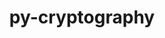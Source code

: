 ---
title: "py-cryptography"
layout: cache
categories: [package, develop]
meta: {"versions": ["41.0.7", "42.0.8", "43.0.3"], "compilers": ["gcc@=11.4.0", "gcc@=7.5.0", "gcc@=9.4.0", "oneapi@=2024.2.1"], "oss": ["ubuntu18.04", "ubuntu20.04", "ubuntu22.04"], "platforms": ["linux"], "targets": ["neoverse_v1", "neoverse_v2", "ppc64le", "x86_64_v3"], "stacks": ["e4s", "e4s-neoverse-v2", "e4s-neoverse_v1", "e4s-oneapi", "e4s-power", "radiuss", "root"], "num_specs": 89, "num_specs_by_stack": {"radiuss": 8, "root": 89, "e4s-power": 17, "e4s-neoverse_v1": 17, "e4s-neoverse-v2": 16, "e4s": 17, "e4s-oneapi": 14}}
spec_details: [{"hash": "ewh2xx2gbarhzr6lurnvodx5tumcnb7u", "compiler": "gcc@=7.5.0", "versions": ["42.0.8"], "os": "ubuntu18.04", "platform": "linux", "target": "x86_64_v3", "variants": ["build_system=python_pip"], "stacks": ["radiuss", "root"], "size": "-", "tarball": "https://binaries.spack.io/develop/build_cache/linux-ubuntu18.04-x86_64_v3/gcc-7.5.0/py-cryptography-42.0.8/linux-ubuntu18.04-x86_64_v3-gcc-7.5.0-py-cryptography-42.0.8-ewh2xx2gbarhzr6lurnvodx5tumcnb7u.spack"}, {"hash": "nyl2sstd22wfw66j3gwlrxpr4jmvycsp", "compiler": "gcc@=7.5.0", "versions": ["42.0.8"], "os": "ubuntu18.04", "platform": "linux", "target": "x86_64_v3", "variants": ["build_system=python_pip"], "stacks": ["radiuss", "root"], "size": "-", "tarball": "https://binaries.spack.io/develop/build_cache/linux-ubuntu18.04-x86_64_v3/gcc-7.5.0/py-cryptography-42.0.8/linux-ubuntu18.04-x86_64_v3-gcc-7.5.0-py-cryptography-42.0.8-nyl2sstd22wfw66j3gwlrxpr4jmvycsp.spack"}, {"hash": "sdet5euit6wrbeuv252sv3hcxi7wwmy2", "compiler": "gcc@=7.5.0", "versions": ["42.0.8"], "os": "ubuntu18.04", "platform": "linux", "target": "x86_64_v3", "variants": ["build_system=python_pip"], "stacks": ["radiuss", "root"], "size": "-", "tarball": "https://binaries.spack.io/develop/build_cache/linux-ubuntu18.04-x86_64_v3/gcc-7.5.0/py-cryptography-42.0.8/linux-ubuntu18.04-x86_64_v3-gcc-7.5.0-py-cryptography-42.0.8-sdet5euit6wrbeuv252sv3hcxi7wwmy2.spack"}, {"hash": "7birjeattcnm4sd3kwrd7tf7d6smny52", "compiler": "gcc@=7.5.0", "versions": ["43.0.3"], "os": "ubuntu18.04", "platform": "linux", "target": "x86_64_v3", "variants": ["build_system=python_pip"], "stacks": ["radiuss", "root"], "size": "-", "tarball": "https://binaries.spack.io/develop/build_cache/linux-ubuntu18.04-x86_64_v3/gcc-7.5.0/py-cryptography-43.0.3/linux-ubuntu18.04-x86_64_v3-gcc-7.5.0-py-cryptography-43.0.3-7birjeattcnm4sd3kwrd7tf7d6smny52.spack"}, {"hash": "cfhmbbztjpqjmdhupcghm4lup2isdreo", "compiler": "gcc@=7.5.0", "versions": ["43.0.3"], "os": "ubuntu18.04", "platform": "linux", "target": "x86_64_v3", "variants": ["build_system=python_pip"], "stacks": ["radiuss", "root"], "size": "-", "tarball": "https://binaries.spack.io/develop/build_cache/linux-ubuntu18.04-x86_64_v3/gcc-7.5.0/py-cryptography-43.0.3/linux-ubuntu18.04-x86_64_v3-gcc-7.5.0-py-cryptography-43.0.3-cfhmbbztjpqjmdhupcghm4lup2isdreo.spack"}, {"hash": "h7abq4vm7sk6mbzei7k3q3cf6ghkvufw", "compiler": "gcc@=7.5.0", "versions": ["43.0.3"], "os": "ubuntu18.04", "platform": "linux", "target": "x86_64_v3", "variants": ["build_system=python_pip"], "stacks": ["radiuss", "root"], "size": "-", "tarball": "https://binaries.spack.io/develop/build_cache/linux-ubuntu18.04-x86_64_v3/gcc-7.5.0/py-cryptography-43.0.3/linux-ubuntu18.04-x86_64_v3-gcc-7.5.0-py-cryptography-43.0.3-h7abq4vm7sk6mbzei7k3q3cf6ghkvufw.spack"}, {"hash": "iq2j2avq2ikipueqntvy47ev4gfaubbf", "compiler": "gcc@=7.5.0", "versions": ["43.0.3"], "os": "ubuntu18.04", "platform": "linux", "target": "x86_64_v3", "variants": ["build_system=python_pip"], "stacks": ["radiuss", "root"], "size": "-", "tarball": "https://binaries.spack.io/develop/build_cache/linux-ubuntu18.04-x86_64_v3/gcc-7.5.0/py-cryptography-43.0.3/linux-ubuntu18.04-x86_64_v3-gcc-7.5.0-py-cryptography-43.0.3-iq2j2avq2ikipueqntvy47ev4gfaubbf.spack"}, {"hash": "m3m5l7ghpkklzeblx5rd72iwgu4exy2e", "compiler": "gcc@=7.5.0", "versions": ["43.0.3"], "os": "ubuntu18.04", "platform": "linux", "target": "x86_64_v3", "variants": ["build_system=python_pip"], "stacks": ["radiuss", "root"], "size": "-", "tarball": "https://binaries.spack.io/develop/build_cache/linux-ubuntu18.04-x86_64_v3/gcc-7.5.0/py-cryptography-43.0.3/linux-ubuntu18.04-x86_64_v3-gcc-7.5.0-py-cryptography-43.0.3-m3m5l7ghpkklzeblx5rd72iwgu4exy2e.spack"}, {"hash": "gxn65n4uihdrdy35jpmewcbx4lrrq7fm", "compiler": "gcc@=9.4.0", "versions": ["42.0.8"], "os": "ubuntu20.04", "platform": "linux", "target": "ppc64le", "variants": ["build_system=python_pip"], "stacks": ["e4s-power", "root"], "size": "-", "tarball": "https://binaries.spack.io/develop/build_cache/linux-ubuntu20.04-ppc64le/gcc-9.4.0/py-cryptography-42.0.8/linux-ubuntu20.04-ppc64le-gcc-9.4.0-py-cryptography-42.0.8-gxn65n4uihdrdy35jpmewcbx4lrrq7fm.spack"}, {"hash": "c5s3mozg2oq7lbrmth77inuhsnqsaeuy", "compiler": "gcc@=9.4.0", "versions": ["43.0.3"], "os": "ubuntu20.04", "platform": "linux", "target": "ppc64le", "variants": ["build_system=python_pip"], "stacks": ["e4s-power", "root"], "size": "-", "tarball": "https://binaries.spack.io/develop/build_cache/linux-ubuntu20.04-ppc64le/gcc-9.4.0/py-cryptography-43.0.3/linux-ubuntu20.04-ppc64le-gcc-9.4.0-py-cryptography-43.0.3-c5s3mozg2oq7lbrmth77inuhsnqsaeuy.spack"}, {"hash": "kccosu2gj5d7iizpkhn26rmhkomnkwke", "compiler": "gcc@=9.4.0", "versions": ["42.0.8"], "os": "ubuntu20.04", "platform": "linux", "target": "ppc64le", "variants": ["build_system=python_pip"], "stacks": ["e4s-power", "root"], "size": "-", "tarball": "https://binaries.spack.io/develop/build_cache/linux-ubuntu20.04-ppc64le/gcc-9.4.0/py-cryptography-42.0.8/linux-ubuntu20.04-ppc64le-gcc-9.4.0-py-cryptography-42.0.8-kccosu2gj5d7iizpkhn26rmhkomnkwke.spack"}, {"hash": "s6fplzfst4qfairrkfyr5f2skx3rwjzz", "compiler": "gcc@=9.4.0", "versions": ["42.0.8"], "os": "ubuntu20.04", "platform": "linux", "target": "ppc64le", "variants": ["build_system=python_pip"], "stacks": ["e4s-power", "root"], "size": "-", "tarball": "https://binaries.spack.io/develop/build_cache/linux-ubuntu20.04-ppc64le/gcc-9.4.0/py-cryptography-42.0.8/linux-ubuntu20.04-ppc64le-gcc-9.4.0-py-cryptography-42.0.8-s6fplzfst4qfairrkfyr5f2skx3rwjzz.spack"}, {"hash": "dmclo5jbkkt4lu656t6k7zumn5rvo4uu", "compiler": "gcc@=9.4.0", "versions": ["43.0.3"], "os": "ubuntu20.04", "platform": "linux", "target": "ppc64le", "variants": ["build_system=python_pip"], "stacks": ["e4s-power", "root"], "size": "-", "tarball": "https://binaries.spack.io/develop/build_cache/linux-ubuntu20.04-ppc64le/gcc-9.4.0/py-cryptography-43.0.3/linux-ubuntu20.04-ppc64le-gcc-9.4.0-py-cryptography-43.0.3-dmclo5jbkkt4lu656t6k7zumn5rvo4uu.spack"}, {"hash": "oebwnfih4swm6inkh7vfw725ndhs2ymd", "compiler": "gcc@=9.4.0", "versions": ["43.0.3"], "os": "ubuntu20.04", "platform": "linux", "target": "ppc64le", "variants": ["build_system=python_pip"], "stacks": ["e4s-power", "root"], "size": "-", "tarball": "https://binaries.spack.io/develop/build_cache/linux-ubuntu20.04-ppc64le/gcc-9.4.0/py-cryptography-43.0.3/linux-ubuntu20.04-ppc64le-gcc-9.4.0-py-cryptography-43.0.3-oebwnfih4swm6inkh7vfw725ndhs2ymd.spack"}, {"hash": "wda62h3exvvnpkjyrdglnnrabwbr2nyx", "compiler": "gcc@=9.4.0", "versions": ["43.0.3"], "os": "ubuntu20.04", "platform": "linux", "target": "ppc64le", "variants": ["build_system=python_pip"], "stacks": ["e4s-power", "root"], "size": "-", "tarball": "https://binaries.spack.io/develop/build_cache/linux-ubuntu20.04-ppc64le/gcc-9.4.0/py-cryptography-43.0.3/linux-ubuntu20.04-ppc64le-gcc-9.4.0-py-cryptography-43.0.3-wda62h3exvvnpkjyrdglnnrabwbr2nyx.spack"}, {"hash": "olycu5fbqrbjylvbm24mzhahfpdpe6ex", "compiler": "gcc@=9.4.0", "versions": ["42.0.8"], "os": "ubuntu20.04", "platform": "linux", "target": "ppc64le", "variants": ["build_system=python_pip"], "stacks": ["e4s-power", "root"], "size": "-", "tarball": "https://binaries.spack.io/develop/build_cache/linux-ubuntu20.04-ppc64le/gcc-9.4.0/py-cryptography-42.0.8/linux-ubuntu20.04-ppc64le-gcc-9.4.0-py-cryptography-42.0.8-olycu5fbqrbjylvbm24mzhahfpdpe6ex.spack"}, {"hash": "msbhz424zcs53qjresfdcaco4d3ec4yy", "compiler": "gcc@=9.4.0", "versions": ["43.0.3"], "os": "ubuntu20.04", "platform": "linux", "target": "ppc64le", "variants": ["build_system=python_pip"], "stacks": ["e4s-power", "root"], "size": "-", "tarball": "https://binaries.spack.io/develop/build_cache/linux-ubuntu20.04-ppc64le/gcc-9.4.0/py-cryptography-43.0.3/linux-ubuntu20.04-ppc64le-gcc-9.4.0-py-cryptography-43.0.3-msbhz424zcs53qjresfdcaco4d3ec4yy.spack"}, {"hash": "hdux7hidcn7juv5vkzhschorjmyd4dny", "compiler": "gcc@=9.4.0", "versions": ["41.0.7"], "os": "ubuntu20.04", "platform": "linux", "target": "ppc64le", "variants": ["build_system=python_pip"], "stacks": ["e4s-power", "root"], "size": "-", "tarball": "https://binaries.spack.io/develop/build_cache/linux-ubuntu20.04-ppc64le/gcc-9.4.0/py-cryptography-41.0.7/linux-ubuntu20.04-ppc64le-gcc-9.4.0-py-cryptography-41.0.7-hdux7hidcn7juv5vkzhschorjmyd4dny.spack"}, {"hash": "begpmzmtuercprjep55d6mk5uquk2yjf", "compiler": "gcc@=9.4.0", "versions": ["41.0.7"], "os": "ubuntu20.04", "platform": "linux", "target": "ppc64le", "variants": ["build_system=python_pip"], "stacks": ["e4s-power", "root"], "size": "-", "tarball": "https://binaries.spack.io/develop/build_cache/linux-ubuntu20.04-ppc64le/gcc-9.4.0/py-cryptography-41.0.7/linux-ubuntu20.04-ppc64le-gcc-9.4.0-py-cryptography-41.0.7-begpmzmtuercprjep55d6mk5uquk2yjf.spack"}, {"hash": "qufomkrprletup4bqhlv25fzyrz6jaet", "compiler": "gcc@=9.4.0", "versions": ["41.0.7"], "os": "ubuntu20.04", "platform": "linux", "target": "ppc64le", "variants": ["build_system=python_pip"], "stacks": ["e4s-power", "root"], "size": "-", "tarball": "https://binaries.spack.io/develop/build_cache/linux-ubuntu20.04-ppc64le/gcc-9.4.0/py-cryptography-41.0.7/linux-ubuntu20.04-ppc64le-gcc-9.4.0-py-cryptography-41.0.7-qufomkrprletup4bqhlv25fzyrz6jaet.spack"}, {"hash": "ewbfb2adt64wtv4ap6jwy7mhajtzye32", "compiler": "gcc@=9.4.0", "versions": ["41.0.7"], "os": "ubuntu20.04", "platform": "linux", "target": "ppc64le", "variants": ["build_system=python_pip"], "stacks": ["e4s-power", "root"], "size": "-", "tarball": "https://binaries.spack.io/develop/build_cache/linux-ubuntu20.04-ppc64le/gcc-9.4.0/py-cryptography-41.0.7/linux-ubuntu20.04-ppc64le-gcc-9.4.0-py-cryptography-41.0.7-ewbfb2adt64wtv4ap6jwy7mhajtzye32.spack"}, {"hash": "3mapydx34zxwvdmpo4ix3ourgv6m66up", "compiler": "gcc@=9.4.0", "versions": ["41.0.7"], "os": "ubuntu20.04", "platform": "linux", "target": "ppc64le", "variants": ["build_system=python_pip"], "stacks": ["e4s-power", "root"], "size": "-", "tarball": "https://binaries.spack.io/develop/build_cache/linux-ubuntu20.04-ppc64le/gcc-9.4.0/py-cryptography-41.0.7/linux-ubuntu20.04-ppc64le-gcc-9.4.0-py-cryptography-41.0.7-3mapydx34zxwvdmpo4ix3ourgv6m66up.spack"}, {"hash": "o7ycdndg2uvdu3twvgs3ousbi6ztpaxr", "compiler": "gcc@=9.4.0", "versions": ["41.0.7"], "os": "ubuntu20.04", "platform": "linux", "target": "ppc64le", "variants": ["build_system=python_pip"], "stacks": ["e4s-power", "root"], "size": "-", "tarball": "https://binaries.spack.io/develop/build_cache/linux-ubuntu20.04-ppc64le/gcc-9.4.0/py-cryptography-41.0.7/linux-ubuntu20.04-ppc64le-gcc-9.4.0-py-cryptography-41.0.7-o7ycdndg2uvdu3twvgs3ousbi6ztpaxr.spack"}, {"hash": "owfk6ep5pw6f4yuzsyxmn7ds762dwlfn", "compiler": "gcc@=9.4.0", "versions": ["41.0.7"], "os": "ubuntu20.04", "platform": "linux", "target": "ppc64le", "variants": ["build_system=python_pip"], "stacks": ["e4s-power", "root"], "size": "-", "tarball": "https://binaries.spack.io/develop/build_cache/linux-ubuntu20.04-ppc64le/gcc-9.4.0/py-cryptography-41.0.7/linux-ubuntu20.04-ppc64le-gcc-9.4.0-py-cryptography-41.0.7-owfk6ep5pw6f4yuzsyxmn7ds762dwlfn.spack"}, {"hash": "bnx3x5cdpnwnibn3eydir5qb57jrqldi", "compiler": "gcc@=9.4.0", "versions": ["41.0.7"], "os": "ubuntu20.04", "platform": "linux", "target": "ppc64le", "variants": ["build_system=python_pip"], "stacks": ["e4s-power", "root"], "size": "-", "tarball": "https://binaries.spack.io/develop/build_cache/linux-ubuntu20.04-ppc64le/gcc-9.4.0/py-cryptography-41.0.7/linux-ubuntu20.04-ppc64le-gcc-9.4.0-py-cryptography-41.0.7-bnx3x5cdpnwnibn3eydir5qb57jrqldi.spack"}, {"hash": "vnio6cclasttb55g7uzfwsunms6nvvfh", "compiler": "gcc@=11.4.0", "versions": ["42.0.8"], "os": "ubuntu22.04", "platform": "linux", "target": "neoverse_v1", "variants": ["build_system=python_pip"], "stacks": ["root", "e4s-neoverse_v1"], "size": "-", "tarball": "https://binaries.spack.io/develop/build_cache/linux-ubuntu22.04-neoverse_v1/gcc-11.4.0/py-cryptography-42.0.8/linux-ubuntu22.04-neoverse_v1-gcc-11.4.0-py-cryptography-42.0.8-vnio6cclasttb55g7uzfwsunms6nvvfh.spack"}, {"hash": "mr2gareawywcd3afrptlbg5jowuvw2wa", "compiler": "gcc@=11.4.0", "versions": ["42.0.8"], "os": "ubuntu22.04", "platform": "linux", "target": "neoverse_v1", "variants": ["build_system=python_pip"], "stacks": ["root", "e4s-neoverse_v1"], "size": "-", "tarball": "https://binaries.spack.io/develop/build_cache/linux-ubuntu22.04-neoverse_v1/gcc-11.4.0/py-cryptography-42.0.8/linux-ubuntu22.04-neoverse_v1-gcc-11.4.0-py-cryptography-42.0.8-mr2gareawywcd3afrptlbg5jowuvw2wa.spack"}, {"hash": "ll7l7bjzquofnwtvrvppmw5z3hmw7qkn", "compiler": "gcc@=11.4.0", "versions": ["42.0.8"], "os": "ubuntu22.04", "platform": "linux", "target": "neoverse_v1", "variants": ["build_system=python_pip"], "stacks": ["root", "e4s-neoverse_v1"], "size": "-", "tarball": "https://binaries.spack.io/develop/build_cache/linux-ubuntu22.04-neoverse_v1/gcc-11.4.0/py-cryptography-42.0.8/linux-ubuntu22.04-neoverse_v1-gcc-11.4.0-py-cryptography-42.0.8-ll7l7bjzquofnwtvrvppmw5z3hmw7qkn.spack"}, {"hash": "norzdkkc5n6zs6hw7k57n5girkuxp3cd", "compiler": "gcc@=11.4.0", "versions": ["43.0.3"], "os": "ubuntu22.04", "platform": "linux", "target": "neoverse_v1", "variants": ["build_system=python_pip"], "stacks": ["root", "e4s-neoverse_v1"], "size": "-", "tarball": "https://binaries.spack.io/develop/build_cache/linux-ubuntu22.04-neoverse_v1/gcc-11.4.0/py-cryptography-43.0.3/linux-ubuntu22.04-neoverse_v1-gcc-11.4.0-py-cryptography-43.0.3-norzdkkc5n6zs6hw7k57n5girkuxp3cd.spack"}, {"hash": "pohbskxr6ciw575t3iuhvz3ojzuj6ywz", "compiler": "gcc@=11.4.0", "versions": ["43.0.3"], "os": "ubuntu22.04", "platform": "linux", "target": "neoverse_v1", "variants": ["build_system=python_pip"], "stacks": ["root", "e4s-neoverse_v1"], "size": "-", "tarball": "https://binaries.spack.io/develop/build_cache/linux-ubuntu22.04-neoverse_v1/gcc-11.4.0/py-cryptography-43.0.3/linux-ubuntu22.04-neoverse_v1-gcc-11.4.0-py-cryptography-43.0.3-pohbskxr6ciw575t3iuhvz3ojzuj6ywz.spack"}, {"hash": "ktzgpnij75632r7ex6lyehqdxxjsvr6z", "compiler": "gcc@=11.4.0", "versions": ["43.0.3"], "os": "ubuntu22.04", "platform": "linux", "target": "neoverse_v1", "variants": ["build_system=python_pip"], "stacks": ["root", "e4s-neoverse_v1"], "size": "-", "tarball": "https://binaries.spack.io/develop/build_cache/linux-ubuntu22.04-neoverse_v1/gcc-11.4.0/py-cryptography-43.0.3/linux-ubuntu22.04-neoverse_v1-gcc-11.4.0-py-cryptography-43.0.3-ktzgpnij75632r7ex6lyehqdxxjsvr6z.spack"}, {"hash": "dghejouaw7xg7pea6k5kluzjxzpwdotc", "compiler": "gcc@=11.4.0", "versions": ["43.0.3"], "os": "ubuntu22.04", "platform": "linux", "target": "neoverse_v1", "variants": ["build_system=python_pip"], "stacks": ["root", "e4s-neoverse_v1"], "size": "-", "tarball": "https://binaries.spack.io/develop/build_cache/linux-ubuntu22.04-neoverse_v1/gcc-11.4.0/py-cryptography-43.0.3/linux-ubuntu22.04-neoverse_v1-gcc-11.4.0-py-cryptography-43.0.3-dghejouaw7xg7pea6k5kluzjxzpwdotc.spack"}, {"hash": "7f54srypp4vlve7untujs7jqmtnaoehj", "compiler": "gcc@=11.4.0", "versions": ["43.0.3"], "os": "ubuntu22.04", "platform": "linux", "target": "neoverse_v1", "variants": ["build_system=python_pip"], "stacks": ["root", "e4s-neoverse_v1"], "size": "-", "tarball": "https://binaries.spack.io/develop/build_cache/linux-ubuntu22.04-neoverse_v1/gcc-11.4.0/py-cryptography-43.0.3/linux-ubuntu22.04-neoverse_v1-gcc-11.4.0-py-cryptography-43.0.3-7f54srypp4vlve7untujs7jqmtnaoehj.spack"}, {"hash": "qew3xhttaavszwb7q7g37k3ts7jzf4ax", "compiler": "gcc@=11.4.0", "versions": ["42.0.8"], "os": "ubuntu22.04", "platform": "linux", "target": "neoverse_v1", "variants": ["build_system=python_pip"], "stacks": ["root", "e4s-neoverse_v1"], "size": "-", "tarball": "https://binaries.spack.io/develop/build_cache/linux-ubuntu22.04-neoverse_v1/gcc-11.4.0/py-cryptography-42.0.8/linux-ubuntu22.04-neoverse_v1-gcc-11.4.0-py-cryptography-42.0.8-qew3xhttaavszwb7q7g37k3ts7jzf4ax.spack"}, {"hash": "wped2trfbirq6ubdbthlrfqrgkpr62dr", "compiler": "gcc@=11.4.0", "versions": ["41.0.7"], "os": "ubuntu22.04", "platform": "linux", "target": "neoverse_v1", "variants": ["build_system=python_pip"], "stacks": ["root", "e4s-neoverse_v1"], "size": "-", "tarball": "https://binaries.spack.io/develop/build_cache/linux-ubuntu22.04-neoverse_v1/gcc-11.4.0/py-cryptography-41.0.7/linux-ubuntu22.04-neoverse_v1-gcc-11.4.0-py-cryptography-41.0.7-wped2trfbirq6ubdbthlrfqrgkpr62dr.spack"}, {"hash": "3ls7odxkjgeebk7kfhukau4hvzenuuht", "compiler": "gcc@=11.4.0", "versions": ["41.0.7"], "os": "ubuntu22.04", "platform": "linux", "target": "neoverse_v1", "variants": ["build_system=python_pip"], "stacks": ["root", "e4s-neoverse_v1"], "size": "-", "tarball": "https://binaries.spack.io/develop/build_cache/linux-ubuntu22.04-neoverse_v1/gcc-11.4.0/py-cryptography-41.0.7/linux-ubuntu22.04-neoverse_v1-gcc-11.4.0-py-cryptography-41.0.7-3ls7odxkjgeebk7kfhukau4hvzenuuht.spack"}, {"hash": "tv5ntculhayxa24p4fwvghsfzla3a3pj", "compiler": "gcc@=11.4.0", "versions": ["41.0.7"], "os": "ubuntu22.04", "platform": "linux", "target": "neoverse_v1", "variants": ["build_system=python_pip"], "stacks": ["root", "e4s-neoverse_v1"], "size": "-", "tarball": "https://binaries.spack.io/develop/build_cache/linux-ubuntu22.04-neoverse_v1/gcc-11.4.0/py-cryptography-41.0.7/linux-ubuntu22.04-neoverse_v1-gcc-11.4.0-py-cryptography-41.0.7-tv5ntculhayxa24p4fwvghsfzla3a3pj.spack"}, {"hash": "r6j42daqb6frclou7j7fmxjjxcvqh77x", "compiler": "gcc@=11.4.0", "versions": ["41.0.7"], "os": "ubuntu22.04", "platform": "linux", "target": "neoverse_v1", "variants": ["build_system=python_pip"], "stacks": ["root", "e4s-neoverse_v1"], "size": "-", "tarball": "https://binaries.spack.io/develop/build_cache/linux-ubuntu22.04-neoverse_v1/gcc-11.4.0/py-cryptography-41.0.7/linux-ubuntu22.04-neoverse_v1-gcc-11.4.0-py-cryptography-41.0.7-r6j42daqb6frclou7j7fmxjjxcvqh77x.spack"}, {"hash": "b7l64nt7icp2aysalbbxbqp3strkccn7", "compiler": "gcc@=11.4.0", "versions": ["41.0.7"], "os": "ubuntu22.04", "platform": "linux", "target": "neoverse_v1", "variants": ["build_system=python_pip"], "stacks": ["root", "e4s-neoverse_v1"], "size": "-", "tarball": "https://binaries.spack.io/develop/build_cache/linux-ubuntu22.04-neoverse_v1/gcc-11.4.0/py-cryptography-41.0.7/linux-ubuntu22.04-neoverse_v1-gcc-11.4.0-py-cryptography-41.0.7-b7l64nt7icp2aysalbbxbqp3strkccn7.spack"}, {"hash": "lf7sbl6rmumlroxnllqrehtmt3dshjj6", "compiler": "gcc@=11.4.0", "versions": ["41.0.7"], "os": "ubuntu22.04", "platform": "linux", "target": "neoverse_v1", "variants": ["build_system=python_pip"], "stacks": ["root", "e4s-neoverse_v1"], "size": "-", "tarball": "https://binaries.spack.io/develop/build_cache/linux-ubuntu22.04-neoverse_v1/gcc-11.4.0/py-cryptography-41.0.7/linux-ubuntu22.04-neoverse_v1-gcc-11.4.0-py-cryptography-41.0.7-lf7sbl6rmumlroxnllqrehtmt3dshjj6.spack"}, {"hash": "4v2gghihxlrypr4xo6dniy4cmuprxqq4", "compiler": "gcc@=11.4.0", "versions": ["41.0.7"], "os": "ubuntu22.04", "platform": "linux", "target": "neoverse_v1", "variants": ["build_system=python_pip"], "stacks": ["root", "e4s-neoverse_v1"], "size": "-", "tarball": "https://binaries.spack.io/develop/build_cache/linux-ubuntu22.04-neoverse_v1/gcc-11.4.0/py-cryptography-41.0.7/linux-ubuntu22.04-neoverse_v1-gcc-11.4.0-py-cryptography-41.0.7-4v2gghihxlrypr4xo6dniy4cmuprxqq4.spack"}, {"hash": "dfglebadtz6vhrnlg4ilbmljem7nxy3m", "compiler": "gcc@=11.4.0", "versions": ["41.0.7"], "os": "ubuntu22.04", "platform": "linux", "target": "neoverse_v1", "variants": ["build_system=python_pip"], "stacks": ["root", "e4s-neoverse_v1"], "size": "-", "tarball": "https://binaries.spack.io/develop/build_cache/linux-ubuntu22.04-neoverse_v1/gcc-11.4.0/py-cryptography-41.0.7/linux-ubuntu22.04-neoverse_v1-gcc-11.4.0-py-cryptography-41.0.7-dfglebadtz6vhrnlg4ilbmljem7nxy3m.spack"}, {"hash": "dmpvfxpqticr4cqwbdgd4avjsprq4wzt", "compiler": "gcc@=11.4.0", "versions": ["42.0.8"], "os": "ubuntu22.04", "platform": "linux", "target": "neoverse_v2", "variants": ["build_system=python_pip"], "stacks": ["e4s-neoverse-v2", "root"], "size": "-", "tarball": "https://binaries.spack.io/develop/build_cache/linux-ubuntu22.04-neoverse_v2/gcc-11.4.0/py-cryptography-42.0.8/linux-ubuntu22.04-neoverse_v2-gcc-11.4.0-py-cryptography-42.0.8-dmpvfxpqticr4cqwbdgd4avjsprq4wzt.spack"}, {"hash": "by3fwc56va45ijsukfs55scxfh4hzjp4", "compiler": "gcc@=11.4.0", "versions": ["42.0.8"], "os": "ubuntu22.04", "platform": "linux", "target": "neoverse_v2", "variants": ["build_system=python_pip"], "stacks": ["e4s-neoverse-v2", "root"], "size": "-", "tarball": "https://binaries.spack.io/develop/build_cache/linux-ubuntu22.04-neoverse_v2/gcc-11.4.0/py-cryptography-42.0.8/linux-ubuntu22.04-neoverse_v2-gcc-11.4.0-py-cryptography-42.0.8-by3fwc56va45ijsukfs55scxfh4hzjp4.spack"}, {"hash": "bvjvojbf76vulxu36fmke3fqcg6ubmqj", "compiler": "gcc@=11.4.0", "versions": ["43.0.3"], "os": "ubuntu22.04", "platform": "linux", "target": "neoverse_v2", "variants": ["build_system=python_pip"], "stacks": ["e4s-neoverse-v2", "root"], "size": "-", "tarball": "https://binaries.spack.io/develop/build_cache/linux-ubuntu22.04-neoverse_v2/gcc-11.4.0/py-cryptography-43.0.3/linux-ubuntu22.04-neoverse_v2-gcc-11.4.0-py-cryptography-43.0.3-bvjvojbf76vulxu36fmke3fqcg6ubmqj.spack"}, {"hash": "ueushtrb4oaytnkdumdlxdav7doczkrd", "compiler": "gcc@=11.4.0", "versions": ["42.0.8"], "os": "ubuntu22.04", "platform": "linux", "target": "neoverse_v2", "variants": ["build_system=python_pip"], "stacks": ["e4s-neoverse-v2", "root"], "size": "-", "tarball": "https://binaries.spack.io/develop/build_cache/linux-ubuntu22.04-neoverse_v2/gcc-11.4.0/py-cryptography-42.0.8/linux-ubuntu22.04-neoverse_v2-gcc-11.4.0-py-cryptography-42.0.8-ueushtrb4oaytnkdumdlxdav7doczkrd.spack"}, {"hash": "p3vy7qe3cwb6et7ifiemwghxrv6ktzqi", "compiler": "gcc@=11.4.0", "versions": ["43.0.3"], "os": "ubuntu22.04", "platform": "linux", "target": "neoverse_v2", "variants": ["build_system=python_pip"], "stacks": ["e4s-neoverse-v2", "root"], "size": "-", "tarball": "https://binaries.spack.io/develop/build_cache/linux-ubuntu22.04-neoverse_v2/gcc-11.4.0/py-cryptography-43.0.3/linux-ubuntu22.04-neoverse_v2-gcc-11.4.0-py-cryptography-43.0.3-p3vy7qe3cwb6et7ifiemwghxrv6ktzqi.spack"}, {"hash": "g25u6t3v7icnmml2yfyo7sw7nvchuxms", "compiler": "gcc@=11.4.0", "versions": ["43.0.3"], "os": "ubuntu22.04", "platform": "linux", "target": "neoverse_v2", "variants": ["build_system=python_pip"], "stacks": ["e4s-neoverse-v2", "root"], "size": "-", "tarball": "https://binaries.spack.io/develop/build_cache/linux-ubuntu22.04-neoverse_v2/gcc-11.4.0/py-cryptography-43.0.3/linux-ubuntu22.04-neoverse_v2-gcc-11.4.0-py-cryptography-43.0.3-g25u6t3v7icnmml2yfyo7sw7nvchuxms.spack"}, {"hash": "zb5xaagbdabyht5hoha6ulhca2wdoivr", "compiler": "gcc@=11.4.0", "versions": ["43.0.3"], "os": "ubuntu22.04", "platform": "linux", "target": "neoverse_v2", "variants": ["build_system=python_pip"], "stacks": ["e4s-neoverse-v2", "root"], "size": "-", "tarball": "https://binaries.spack.io/develop/build_cache/linux-ubuntu22.04-neoverse_v2/gcc-11.4.0/py-cryptography-43.0.3/linux-ubuntu22.04-neoverse_v2-gcc-11.4.0-py-cryptography-43.0.3-zb5xaagbdabyht5hoha6ulhca2wdoivr.spack"}, {"hash": "hyvf7al3rywcxtsiqjw3trc3isauhxoa", "compiler": "gcc@=11.4.0", "versions": ["42.0.8"], "os": "ubuntu22.04", "platform": "linux", "target": "neoverse_v2", "variants": ["build_system=python_pip"], "stacks": ["e4s-neoverse-v2", "root"], "size": "-", "tarball": "https://binaries.spack.io/develop/build_cache/linux-ubuntu22.04-neoverse_v2/gcc-11.4.0/py-cryptography-42.0.8/linux-ubuntu22.04-neoverse_v2-gcc-11.4.0-py-cryptography-42.0.8-hyvf7al3rywcxtsiqjw3trc3isauhxoa.spack"}, {"hash": "o324vykx7in5yxn6prqdtkjhsjcuyybj", "compiler": "gcc@=11.4.0", "versions": ["43.0.3"], "os": "ubuntu22.04", "platform": "linux", "target": "neoverse_v2", "variants": ["build_system=python_pip"], "stacks": ["e4s-neoverse-v2", "root"], "size": "-", "tarball": "https://binaries.spack.io/develop/build_cache/linux-ubuntu22.04-neoverse_v2/gcc-11.4.0/py-cryptography-43.0.3/linux-ubuntu22.04-neoverse_v2-gcc-11.4.0-py-cryptography-43.0.3-o324vykx7in5yxn6prqdtkjhsjcuyybj.spack"}, {"hash": "zs6nyfunrdlffjpv7mq7ognd6vxmaexb", "compiler": "gcc@=11.4.0", "versions": ["41.0.7"], "os": "ubuntu22.04", "platform": "linux", "target": "neoverse_v2", "variants": ["build_system=python_pip"], "stacks": ["e4s-neoverse-v2", "root"], "size": "-", "tarball": "https://binaries.spack.io/develop/build_cache/linux-ubuntu22.04-neoverse_v2/gcc-11.4.0/py-cryptography-41.0.7/linux-ubuntu22.04-neoverse_v2-gcc-11.4.0-py-cryptography-41.0.7-zs6nyfunrdlffjpv7mq7ognd6vxmaexb.spack"}, {"hash": "t6cfu4fnovlq24gbe353lvxbifi3z7d6", "compiler": "gcc@=11.4.0", "versions": ["41.0.7"], "os": "ubuntu22.04", "platform": "linux", "target": "neoverse_v2", "variants": ["build_system=python_pip"], "stacks": ["e4s-neoverse-v2", "root"], "size": "-", "tarball": "https://binaries.spack.io/develop/build_cache/linux-ubuntu22.04-neoverse_v2/gcc-11.4.0/py-cryptography-41.0.7/linux-ubuntu22.04-neoverse_v2-gcc-11.4.0-py-cryptography-41.0.7-t6cfu4fnovlq24gbe353lvxbifi3z7d6.spack"}, {"hash": "khin5qrxfqynfmjfmenjvgqcr4hrrkrt", "compiler": "gcc@=11.4.0", "versions": ["41.0.7"], "os": "ubuntu22.04", "platform": "linux", "target": "neoverse_v2", "variants": ["build_system=python_pip"], "stacks": ["e4s-neoverse-v2", "root"], "size": "-", "tarball": "https://binaries.spack.io/develop/build_cache/linux-ubuntu22.04-neoverse_v2/gcc-11.4.0/py-cryptography-41.0.7/linux-ubuntu22.04-neoverse_v2-gcc-11.4.0-py-cryptography-41.0.7-khin5qrxfqynfmjfmenjvgqcr4hrrkrt.spack"}, {"hash": "efxa2euj2lhgbxz75dlroicn42uog7kv", "compiler": "gcc@=11.4.0", "versions": ["41.0.7"], "os": "ubuntu22.04", "platform": "linux", "target": "neoverse_v2", "variants": ["build_system=python_pip"], "stacks": ["e4s-neoverse-v2", "root"], "size": "-", "tarball": "https://binaries.spack.io/develop/build_cache/linux-ubuntu22.04-neoverse_v2/gcc-11.4.0/py-cryptography-41.0.7/linux-ubuntu22.04-neoverse_v2-gcc-11.4.0-py-cryptography-41.0.7-efxa2euj2lhgbxz75dlroicn42uog7kv.spack"}, {"hash": "rdbbeufdx7obun6dpgqrzhybaohphnwt", "compiler": "gcc@=11.4.0", "versions": ["41.0.7"], "os": "ubuntu22.04", "platform": "linux", "target": "neoverse_v2", "variants": ["build_system=python_pip"], "stacks": ["e4s-neoverse-v2", "root"], "size": "-", "tarball": "https://binaries.spack.io/develop/build_cache/linux-ubuntu22.04-neoverse_v2/gcc-11.4.0/py-cryptography-41.0.7/linux-ubuntu22.04-neoverse_v2-gcc-11.4.0-py-cryptography-41.0.7-rdbbeufdx7obun6dpgqrzhybaohphnwt.spack"}, {"hash": "awcsxzfdib2ow3ad6rrmegusif4fz2g6", "compiler": "gcc@=11.4.0", "versions": ["41.0.7"], "os": "ubuntu22.04", "platform": "linux", "target": "neoverse_v2", "variants": ["build_system=python_pip"], "stacks": ["e4s-neoverse-v2", "root"], "size": "-", "tarball": "https://binaries.spack.io/develop/build_cache/linux-ubuntu22.04-neoverse_v2/gcc-11.4.0/py-cryptography-41.0.7/linux-ubuntu22.04-neoverse_v2-gcc-11.4.0-py-cryptography-41.0.7-awcsxzfdib2ow3ad6rrmegusif4fz2g6.spack"}, {"hash": "sjwmxybhy2bpk7mkzhjjccfsu4vpa5dr", "compiler": "gcc@=11.4.0", "versions": ["41.0.7"], "os": "ubuntu22.04", "platform": "linux", "target": "neoverse_v2", "variants": ["build_system=python_pip"], "stacks": ["e4s-neoverse-v2", "root"], "size": "-", "tarball": "https://binaries.spack.io/develop/build_cache/linux-ubuntu22.04-neoverse_v2/gcc-11.4.0/py-cryptography-41.0.7/linux-ubuntu22.04-neoverse_v2-gcc-11.4.0-py-cryptography-41.0.7-sjwmxybhy2bpk7mkzhjjccfsu4vpa5dr.spack"}, {"hash": "gocapx63bheqyt33yvk6rlzbjin7wy3f", "compiler": "gcc@=11.4.0", "versions": ["42.0.8"], "os": "ubuntu22.04", "platform": "linux", "target": "x86_64_v3", "variants": ["build_system=python_pip"], "stacks": ["root", "e4s"], "size": "-", "tarball": "https://binaries.spack.io/develop/build_cache/linux-ubuntu22.04-x86_64_v3/gcc-11.4.0/py-cryptography-42.0.8/linux-ubuntu22.04-x86_64_v3-gcc-11.4.0-py-cryptography-42.0.8-gocapx63bheqyt33yvk6rlzbjin7wy3f.spack"}, {"hash": "gjbfwzrhvpxbfhppcmaskmo4cjwpwtug", "compiler": "gcc@=11.4.0", "versions": ["43.0.3"], "os": "ubuntu22.04", "platform": "linux", "target": "x86_64_v3", "variants": ["build_system=python_pip"], "stacks": ["root", "e4s"], "size": "-", "tarball": "https://binaries.spack.io/develop/build_cache/linux-ubuntu22.04-x86_64_v3/gcc-11.4.0/py-cryptography-43.0.3/linux-ubuntu22.04-x86_64_v3-gcc-11.4.0-py-cryptography-43.0.3-gjbfwzrhvpxbfhppcmaskmo4cjwpwtug.spack"}, {"hash": "gajxrgaqjozkyfaxtgnyinnxleaabdel", "compiler": "gcc@=11.4.0", "versions": ["42.0.8"], "os": "ubuntu22.04", "platform": "linux", "target": "x86_64_v3", "variants": ["build_system=python_pip"], "stacks": ["root", "e4s"], "size": "-", "tarball": "https://binaries.spack.io/develop/build_cache/linux-ubuntu22.04-x86_64_v3/gcc-11.4.0/py-cryptography-42.0.8/linux-ubuntu22.04-x86_64_v3-gcc-11.4.0-py-cryptography-42.0.8-gajxrgaqjozkyfaxtgnyinnxleaabdel.spack"}, {"hash": "f5d2rgv75cfso6uf5jp556jx73ows7rt", "compiler": "gcc@=11.4.0", "versions": ["43.0.3"], "os": "ubuntu22.04", "platform": "linux", "target": "x86_64_v3", "variants": ["build_system=python_pip"], "stacks": ["root", "e4s"], "size": "-", "tarball": "https://binaries.spack.io/develop/build_cache/linux-ubuntu22.04-x86_64_v3/gcc-11.4.0/py-cryptography-43.0.3/linux-ubuntu22.04-x86_64_v3-gcc-11.4.0-py-cryptography-43.0.3-f5d2rgv75cfso6uf5jp556jx73ows7rt.spack"}, {"hash": "obr3xz3s6gidy554keeuspetm7yhrqpd", "compiler": "gcc@=11.4.0", "versions": ["43.0.3"], "os": "ubuntu22.04", "platform": "linux", "target": "x86_64_v3", "variants": ["build_system=python_pip"], "stacks": ["root", "e4s"], "size": "-", "tarball": "https://binaries.spack.io/develop/build_cache/linux-ubuntu22.04-x86_64_v3/gcc-11.4.0/py-cryptography-43.0.3/linux-ubuntu22.04-x86_64_v3-gcc-11.4.0-py-cryptography-43.0.3-obr3xz3s6gidy554keeuspetm7yhrqpd.spack"}, {"hash": "l62lepvjjplqwzh45s43xbnurvkfmlbv", "compiler": "gcc@=11.4.0", "versions": ["43.0.3"], "os": "ubuntu22.04", "platform": "linux", "target": "x86_64_v3", "variants": ["build_system=python_pip"], "stacks": ["root", "e4s"], "size": "-", "tarball": "https://binaries.spack.io/develop/build_cache/linux-ubuntu22.04-x86_64_v3/gcc-11.4.0/py-cryptography-43.0.3/linux-ubuntu22.04-x86_64_v3-gcc-11.4.0-py-cryptography-43.0.3-l62lepvjjplqwzh45s43xbnurvkfmlbv.spack"}, {"hash": "3kff2hv37wrxp7p63tf4sxotsser57bq", "compiler": "gcc@=11.4.0", "versions": ["42.0.8"], "os": "ubuntu22.04", "platform": "linux", "target": "x86_64_v3", "variants": ["build_system=python_pip"], "stacks": ["root", "e4s"], "size": "-", "tarball": "https://binaries.spack.io/develop/build_cache/linux-ubuntu22.04-x86_64_v3/gcc-11.4.0/py-cryptography-42.0.8/linux-ubuntu22.04-x86_64_v3-gcc-11.4.0-py-cryptography-42.0.8-3kff2hv37wrxp7p63tf4sxotsser57bq.spack"}, {"hash": "5tvl62s2m3slo45pzp7xcanqafp4l3bi", "compiler": "gcc@=11.4.0", "versions": ["42.0.8"], "os": "ubuntu22.04", "platform": "linux", "target": "x86_64_v3", "variants": ["build_system=python_pip"], "stacks": ["root", "e4s"], "size": "-", "tarball": "https://binaries.spack.io/develop/build_cache/linux-ubuntu22.04-x86_64_v3/gcc-11.4.0/py-cryptography-42.0.8/linux-ubuntu22.04-x86_64_v3-gcc-11.4.0-py-cryptography-42.0.8-5tvl62s2m3slo45pzp7xcanqafp4l3bi.spack"}, {"hash": "z4jovtkrn76sihrh22egoxvhgjepvtxx", "compiler": "gcc@=11.4.0", "versions": ["43.0.3"], "os": "ubuntu22.04", "platform": "linux", "target": "x86_64_v3", "variants": ["build_system=python_pip"], "stacks": ["root", "e4s"], "size": "-", "tarball": "https://binaries.spack.io/develop/build_cache/linux-ubuntu22.04-x86_64_v3/gcc-11.4.0/py-cryptography-43.0.3/linux-ubuntu22.04-x86_64_v3-gcc-11.4.0-py-cryptography-43.0.3-z4jovtkrn76sihrh22egoxvhgjepvtxx.spack"}, {"hash": "foapcceulkbllkacwti7n6xo7yaonom5", "compiler": "gcc@=11.4.0", "versions": ["41.0.7"], "os": "ubuntu22.04", "platform": "linux", "target": "x86_64_v3", "variants": ["build_system=python_pip"], "stacks": ["root", "e4s"], "size": "-", "tarball": "https://binaries.spack.io/develop/build_cache/linux-ubuntu22.04-x86_64_v3/gcc-11.4.0/py-cryptography-41.0.7/linux-ubuntu22.04-x86_64_v3-gcc-11.4.0-py-cryptography-41.0.7-foapcceulkbllkacwti7n6xo7yaonom5.spack"}, {"hash": "2cjc2vu5tn4dyzliastn7pmfwcwtwsr2", "compiler": "gcc@=11.4.0", "versions": ["41.0.7"], "os": "ubuntu22.04", "platform": "linux", "target": "x86_64_v3", "variants": ["build_system=python_pip"], "stacks": ["root", "e4s"], "size": "-", "tarball": "https://binaries.spack.io/develop/build_cache/linux-ubuntu22.04-x86_64_v3/gcc-11.4.0/py-cryptography-41.0.7/linux-ubuntu22.04-x86_64_v3-gcc-11.4.0-py-cryptography-41.0.7-2cjc2vu5tn4dyzliastn7pmfwcwtwsr2.spack"}, {"hash": "yht3os6ltuklz7zr32wx33xmlv2qzqnb", "compiler": "gcc@=11.4.0", "versions": ["41.0.7"], "os": "ubuntu22.04", "platform": "linux", "target": "x86_64_v3", "variants": ["build_system=python_pip"], "stacks": ["root", "e4s"], "size": "-", "tarball": "https://binaries.spack.io/develop/build_cache/linux-ubuntu22.04-x86_64_v3/gcc-11.4.0/py-cryptography-41.0.7/linux-ubuntu22.04-x86_64_v3-gcc-11.4.0-py-cryptography-41.0.7-yht3os6ltuklz7zr32wx33xmlv2qzqnb.spack"}, {"hash": "s6pxyjzsrkimgrfu6e7g3kppxhta33e2", "compiler": "gcc@=11.4.0", "versions": ["41.0.7"], "os": "ubuntu22.04", "platform": "linux", "target": "x86_64_v3", "variants": ["build_system=python_pip"], "stacks": ["root", "e4s"], "size": "-", "tarball": "https://binaries.spack.io/develop/build_cache/linux-ubuntu22.04-x86_64_v3/gcc-11.4.0/py-cryptography-41.0.7/linux-ubuntu22.04-x86_64_v3-gcc-11.4.0-py-cryptography-41.0.7-s6pxyjzsrkimgrfu6e7g3kppxhta33e2.spack"}, {"hash": "4f5kbxxx72lfudwkhqrsrps2palbhncx", "compiler": "gcc@=11.4.0", "versions": ["41.0.7"], "os": "ubuntu22.04", "platform": "linux", "target": "x86_64_v3", "variants": ["build_system=python_pip"], "stacks": ["root", "e4s"], "size": "-", "tarball": "https://binaries.spack.io/develop/build_cache/linux-ubuntu22.04-x86_64_v3/gcc-11.4.0/py-cryptography-41.0.7/linux-ubuntu22.04-x86_64_v3-gcc-11.4.0-py-cryptography-41.0.7-4f5kbxxx72lfudwkhqrsrps2palbhncx.spack"}, {"hash": "fqmwqkkwth4k4uivdjfdmrmzdg7lqyqd", "compiler": "gcc@=11.4.0", "versions": ["41.0.7"], "os": "ubuntu22.04", "platform": "linux", "target": "x86_64_v3", "variants": ["build_system=python_pip"], "stacks": ["root", "e4s"], "size": "-", "tarball": "https://binaries.spack.io/develop/build_cache/linux-ubuntu22.04-x86_64_v3/gcc-11.4.0/py-cryptography-41.0.7/linux-ubuntu22.04-x86_64_v3-gcc-11.4.0-py-cryptography-41.0.7-fqmwqkkwth4k4uivdjfdmrmzdg7lqyqd.spack"}, {"hash": "i3kicc2ao7jjc5g3lmgmc2qnpmvrfaet", "compiler": "gcc@=11.4.0", "versions": ["41.0.7"], "os": "ubuntu22.04", "platform": "linux", "target": "x86_64_v3", "variants": ["build_system=python_pip"], "stacks": ["root", "e4s"], "size": "-", "tarball": "https://binaries.spack.io/develop/build_cache/linux-ubuntu22.04-x86_64_v3/gcc-11.4.0/py-cryptography-41.0.7/linux-ubuntu22.04-x86_64_v3-gcc-11.4.0-py-cryptography-41.0.7-i3kicc2ao7jjc5g3lmgmc2qnpmvrfaet.spack"}, {"hash": "nb5kwd5lxlxufwufyuoncqrwlcnp2xvt", "compiler": "gcc@=11.4.0", "versions": ["41.0.7"], "os": "ubuntu22.04", "platform": "linux", "target": "x86_64_v3", "variants": ["build_system=python_pip"], "stacks": ["root", "e4s"], "size": "-", "tarball": "https://binaries.spack.io/develop/build_cache/linux-ubuntu22.04-x86_64_v3/gcc-11.4.0/py-cryptography-41.0.7/linux-ubuntu22.04-x86_64_v3-gcc-11.4.0-py-cryptography-41.0.7-nb5kwd5lxlxufwufyuoncqrwlcnp2xvt.spack"}, {"hash": "gof2kjcsbetrrtumlfbuv7bigfad364z", "compiler": "oneapi@=2024.2.1", "versions": ["42.0.8"], "os": "ubuntu22.04", "platform": "linux", "target": "x86_64_v3", "variants": ["build_system=python_pip"], "stacks": ["root", "e4s-oneapi"], "size": "-", "tarball": "https://binaries.spack.io/develop/build_cache/linux-ubuntu22.04-x86_64_v3/oneapi-2024.2.1/py-cryptography-42.0.8/linux-ubuntu22.04-x86_64_v3-oneapi-2024.2.1-py-cryptography-42.0.8-gof2kjcsbetrrtumlfbuv7bigfad364z.spack"}, {"hash": "vtwbelw34b6olnj3fzpbhorlxjsqdl7m", "compiler": "oneapi@=2024.2.1", "versions": ["42.0.8"], "os": "ubuntu22.04", "platform": "linux", "target": "x86_64_v3", "variants": ["build_system=python_pip"], "stacks": ["root", "e4s-oneapi"], "size": "-", "tarball": "https://binaries.spack.io/develop/build_cache/linux-ubuntu22.04-x86_64_v3/oneapi-2024.2.1/py-cryptography-42.0.8/linux-ubuntu22.04-x86_64_v3-oneapi-2024.2.1-py-cryptography-42.0.8-vtwbelw34b6olnj3fzpbhorlxjsqdl7m.spack"}, {"hash": "lyuer6whxqoqyzql6hbozq4cim2vhge6", "compiler": "oneapi@=2024.2.1", "versions": ["42.0.8"], "os": "ubuntu22.04", "platform": "linux", "target": "x86_64_v3", "variants": ["build_system=python_pip"], "stacks": ["root", "e4s-oneapi"], "size": "-", "tarball": "https://binaries.spack.io/develop/build_cache/linux-ubuntu22.04-x86_64_v3/oneapi-2024.2.1/py-cryptography-42.0.8/linux-ubuntu22.04-x86_64_v3-oneapi-2024.2.1-py-cryptography-42.0.8-lyuer6whxqoqyzql6hbozq4cim2vhge6.spack"}, {"hash": "3y55xzbmunctejwjs3dbflht66qidthh", "compiler": "oneapi@=2024.2.1", "versions": ["42.0.8"], "os": "ubuntu22.04", "platform": "linux", "target": "x86_64_v3", "variants": ["build_system=python_pip"], "stacks": ["root", "e4s-oneapi"], "size": "-", "tarball": "https://binaries.spack.io/develop/build_cache/linux-ubuntu22.04-x86_64_v3/oneapi-2024.2.1/py-cryptography-42.0.8/linux-ubuntu22.04-x86_64_v3-oneapi-2024.2.1-py-cryptography-42.0.8-3y55xzbmunctejwjs3dbflht66qidthh.spack"}, {"hash": "skg54thw7h5fdzveuuqkfvfa72xpxvpd", "compiler": "oneapi@=2024.2.1", "versions": ["42.0.8"], "os": "ubuntu22.04", "platform": "linux", "target": "x86_64_v3", "variants": ["build_system=python_pip"], "stacks": ["root", "e4s-oneapi"], "size": "-", "tarball": "https://binaries.spack.io/develop/build_cache/linux-ubuntu22.04-x86_64_v3/oneapi-2024.2.1/py-cryptography-42.0.8/linux-ubuntu22.04-x86_64_v3-oneapi-2024.2.1-py-cryptography-42.0.8-skg54thw7h5fdzveuuqkfvfa72xpxvpd.spack"}, {"hash": "gnp5opxj45qdamnx3zscntninmeidycv", "compiler": "oneapi@=2024.2.1", "versions": ["42.0.8"], "os": "ubuntu22.04", "platform": "linux", "target": "x86_64_v3", "variants": ["build_system=python_pip"], "stacks": ["root", "e4s-oneapi"], "size": "-", "tarball": "https://binaries.spack.io/develop/build_cache/linux-ubuntu22.04-x86_64_v3/oneapi-2024.2.1/py-cryptography-42.0.8/linux-ubuntu22.04-x86_64_v3-oneapi-2024.2.1-py-cryptography-42.0.8-gnp5opxj45qdamnx3zscntninmeidycv.spack"}, {"hash": "c2dyhrchswcap333okxvlpziagcfcwdo", "compiler": "oneapi@=2024.2.1", "versions": ["42.0.8"], "os": "ubuntu22.04", "platform": "linux", "target": "x86_64_v3", "variants": ["build_system=python_pip"], "stacks": ["root", "e4s-oneapi"], "size": "-", "tarball": "https://binaries.spack.io/develop/build_cache/linux-ubuntu22.04-x86_64_v3/oneapi-2024.2.1/py-cryptography-42.0.8/linux-ubuntu22.04-x86_64_v3-oneapi-2024.2.1-py-cryptography-42.0.8-c2dyhrchswcap333okxvlpziagcfcwdo.spack"}, {"hash": "jyryx53owvb6qp5ujomoo5sclyqsayms", "compiler": "oneapi@=2024.2.1", "versions": ["41.0.7"], "os": "ubuntu22.04", "platform": "linux", "target": "x86_64_v3", "variants": ["build_system=python_pip"], "stacks": ["root", "e4s-oneapi"], "size": "-", "tarball": "https://binaries.spack.io/develop/build_cache/linux-ubuntu22.04-x86_64_v3/oneapi-2024.2.1/py-cryptography-41.0.7/linux-ubuntu22.04-x86_64_v3-oneapi-2024.2.1-py-cryptography-41.0.7-jyryx53owvb6qp5ujomoo5sclyqsayms.spack"}, {"hash": "thu7vrmy2twzdmgzasaypr65lgw4qbyl", "compiler": "oneapi@=2024.2.1", "versions": ["41.0.7"], "os": "ubuntu22.04", "platform": "linux", "target": "x86_64_v3", "variants": ["build_system=python_pip"], "stacks": ["root", "e4s-oneapi"], "size": "-", "tarball": "https://binaries.spack.io/develop/build_cache/linux-ubuntu22.04-x86_64_v3/oneapi-2024.2.1/py-cryptography-41.0.7/linux-ubuntu22.04-x86_64_v3-oneapi-2024.2.1-py-cryptography-41.0.7-thu7vrmy2twzdmgzasaypr65lgw4qbyl.spack"}, {"hash": "h2g765qaxhi3m35kvn5znxh44s3ynkbg", "compiler": "oneapi@=2024.2.1", "versions": ["41.0.7"], "os": "ubuntu22.04", "platform": "linux", "target": "x86_64_v3", "variants": ["build_system=python_pip"], "stacks": ["root", "e4s-oneapi"], "size": "-", "tarball": "https://binaries.spack.io/develop/build_cache/linux-ubuntu22.04-x86_64_v3/oneapi-2024.2.1/py-cryptography-41.0.7/linux-ubuntu22.04-x86_64_v3-oneapi-2024.2.1-py-cryptography-41.0.7-h2g765qaxhi3m35kvn5znxh44s3ynkbg.spack"}, {"hash": "2gfl5tw6nq4yrbew5jmxqmbmrvezsbj3", "compiler": "oneapi@=2024.2.1", "versions": ["41.0.7"], "os": "ubuntu22.04", "platform": "linux", "target": "x86_64_v3", "variants": ["build_system=python_pip"], "stacks": ["root", "e4s-oneapi"], "size": "-", "tarball": "https://binaries.spack.io/develop/build_cache/linux-ubuntu22.04-x86_64_v3/oneapi-2024.2.1/py-cryptography-41.0.7/linux-ubuntu22.04-x86_64_v3-oneapi-2024.2.1-py-cryptography-41.0.7-2gfl5tw6nq4yrbew5jmxqmbmrvezsbj3.spack"}, {"hash": "x57fapnpl7xqa5zmodztvv7dt4syaoqg", "compiler": "oneapi@=2024.2.1", "versions": ["41.0.7"], "os": "ubuntu22.04", "platform": "linux", "target": "x86_64_v3", "variants": ["build_system=python_pip"], "stacks": ["root", "e4s-oneapi"], "size": "-", "tarball": "https://binaries.spack.io/develop/build_cache/linux-ubuntu22.04-x86_64_v3/oneapi-2024.2.1/py-cryptography-41.0.7/linux-ubuntu22.04-x86_64_v3-oneapi-2024.2.1-py-cryptography-41.0.7-x57fapnpl7xqa5zmodztvv7dt4syaoqg.spack"}, {"hash": "wiwj6zwvp7gnaltdh33ydybemmjasfxw", "compiler": "oneapi@=2024.2.1", "versions": ["41.0.7"], "os": "ubuntu22.04", "platform": "linux", "target": "x86_64_v3", "variants": ["build_system=python_pip"], "stacks": ["root", "e4s-oneapi"], "size": "-", "tarball": "https://binaries.spack.io/develop/build_cache/linux-ubuntu22.04-x86_64_v3/oneapi-2024.2.1/py-cryptography-41.0.7/linux-ubuntu22.04-x86_64_v3-oneapi-2024.2.1-py-cryptography-41.0.7-wiwj6zwvp7gnaltdh33ydybemmjasfxw.spack"}, {"hash": "xuobhkn6nnhcnp6d5bdy7trmm76jl6ww", "compiler": "oneapi@=2024.2.1", "versions": ["41.0.7"], "os": "ubuntu22.04", "platform": "linux", "target": "x86_64_v3", "variants": ["build_system=python_pip"], "stacks": ["root", "e4s-oneapi"], "size": "-", "tarball": "https://binaries.spack.io/develop/build_cache/linux-ubuntu22.04-x86_64_v3/oneapi-2024.2.1/py-cryptography-41.0.7/linux-ubuntu22.04-x86_64_v3-oneapi-2024.2.1-py-cryptography-41.0.7-xuobhkn6nnhcnp6d5bdy7trmm76jl6ww.spack"}]
---